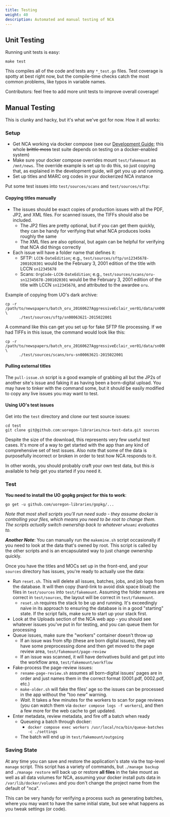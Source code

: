 ```yaml
---
title: Testing
weight: 40
description: Automated and manual testing of NCA
---
```


## Unit Testing

Running unit tests is easy:

    make test

This compiles all of the code and tests any `*_test.go` files.  Test coverage
is spotty at best right now, but the compile-time checks catch the most common
problems, like typos in variable names.

Contributors: feel free to add more unit tests to improve overall coverage!

## Manual Testing

This is clunky and hacky, but it's what we've got for now.  How it all works:

### Setup

- Get NCA working via docker compose (see our
  [Development Guide](/contributing/dev-guide); this whole <s>brittle mess</s>
  test suite depends on testing on a docker-enabled system)
- Make sure your docker compose overrides mount `test/fakemount` as
  `/mnt/news`.  The override example is set up to do this, so just copying
  that, as explained in the development guide, will get you up and running.
- Set up titles and MARC org codes in your dockerized NCA instance

Put some test issues into `test/sources/scans` and `test/sources/sftp`:

#### Copying titles manually

- The issues should be exact copies of production issues with all the PDF,
  JP2, and XML files.  For scanned issues, the TIFFs should also be included.
  - The JP2 files are pretty optional, but if you can get them quickly, they
    can be handy for verifying that what NCA produces looks roughly the same
  - The XML files are also optional, but again can be helpful for verifying
    that NCA did things correctly
- Each issue will have a folder name that defines it:
  - SFTP: `LCCN-DateEdition`; e.g., `test/sources/sftp/sn12345678-2001020301`
    would be the February 3, 2001 edition of the title with LCCN `sn12345678`
  - Scans: `OrgCode-LCCN-DateEdition`; e.g.,
    `test/sources/scans/oru-sn12345678-2001020301` would be the February 3,
    2001 edition of the title with LCCN `sn12345678`, and attributed to the
    awardee `oru`.

Example of copying from UO's dark archive:

    cp -r /path/to/newspapers/batch_oru_20160627AggressiveEclair_ver01/data/sn00063621/print/2015022001 \
          ./test/sources/sftp/sn00063621-2015022001

A command like this can get you set up for fake SFTP file processing.  If we
had TIFFs in this issue, the command would look like this:

    cp -r /path/to/newspapers/batch_oru_20160627AggressiveEclair_ver01/data/sn00063621/print/2015022001 \
          ./test/sources/scans/oru-sn00063621-2015022001

#### Pulling external titles

The `pull-issue.sh` script is a good example of grabbing all but the JP2s of
another site's issue and faking it as having been a born-digital upload.  You
may have to tinker with the command some, but it should be easily modified to
copy any live issues you may want to test.

#### Using UO's test issues

Get into the `test` directory and clone our test source issues:

    cd test
    git clone git@github.com:uoregon-libraries/nca-test-data.git sources

Despite the size of the download, this represents very few
useful test cases.  It's more of a way to get started with the app than any
kind of comprehensive set of test issues.  Also note that some of the data is
purposefully incorrect or broken in order to test how NCA responds to it.

In other words, you should probably craft your own test data, but this *is*
available to help get you started if you need it.

### Test

**You need to install the UO gopkg project for this to work**:

    go get -u github.com/uoregon-libraries/gopkg/...

*Note that most shell scripts you'll run need sudo - they assume docker is
controlling your files, which means you need to be root to change them.  The
scripts actually switch ownership back to whatever `whoami` evaluates to.*

***Another Note***: You can manually run the `makemine.sh` script occasionally if you
need to look at the data that's owned by root.  This script is called by the
other scripts and is an encapsulated way to just change ownership quickly.

Once you have the titles and MOCs set up in the front-end, and your `sources`
directory has issues, you're ready to actually use the data:

- Run `reset.sh`.  This will delete all issues, batches, jobs, and job logs
  from the database.  It will then copy (hard-link to avoid disk space bloat)
  the files in `test/sources` into `test/fakemount`.  Assuming the folder names
  are correct in `test/sources`, the layout will be correct in
  `test/fakemount`.
  - `reset.sh` requires the stack to be up and running.  It's exceedingly naive
    in its approach to ensuring the database is in a good "starting" state.  If
    the script fails, make sure to start up your stack first.
- Look at the Uploads section of the NCA web app - you should see whatever
  issues you've put in for testing, and you can queue them for processing
- Queue issues, make sure the "workers" container doesn't throw up
  - If an issue was from sftp (these are born digital issues), they will have
    some preprocessing done and then get moved to the page review area,
    `test/fakemount/page-review`
  - If an issue was scanned, it will have derivatives build and get put into
    the workflow area, `test/fakemount/workflow`
- Fake-process the page-review issues:
  - `rename-page-review.sh` assumes all born-digital issues' pages are in order
    and just names them in the correct format (0001.pdf, 0002.pdf, etc.)
  - `make-older.sh` will fake the files' age so the issues can be processed in
    the app without the "too new" warning.
  - *Wait*.  It takes a few minutes for the workers to scan for page reviews
    (you can watch them via `docker compose logs -f workers`), and then a few
    more for the web cache to get updated.
- Enter metadata, review metadata, and fire off a batch when ready
  - Queueing a batch through docker:
    - `docker compose exec workers /usr/local/nca/bin/queue-batches -c ./settings`
  - The batch will end up in `test/fakemount/outgoing`

### Saving State

At any time you can save and restore the application's state via the top-level
`manage` script.  This script has a variety of commands, but `./manage backup`
and `./manage restore` will back up or restore **all files** in the fake mount
as well as all data volumes for NCA, assuming your docker install puts data in
`/var/lib/docker/volumes` and you don't change the project name from the
default of "nca".

This can be very handy for verifying a process such as generating batches,
where you may want to have the same initial state, but see what happens as you
tweak settings (or code).
